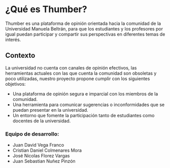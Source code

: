 # ¿Qué es Thumber?
Thumber es una plataforma de opinión orientada hacia la comunidad de la Universidad Manuela Beltrán, para que los estudiantes y los profesores por igual puedan participar y compartir sus perspectivas en diferentes temas de interés.

## Contexto
La universidad no cuenta con canales de opinión efectivos, las herramientas actuales con las que cuenta la comunidad son obsoletas y poco utilizadas, nuestro proyecto propone cumplir con los siguientes objetivos:
- Una plataforma de opinión segura e imparcial con los miembros de la comunidad.
- Una herramienta para comunicar sugerencias o inconformidades que se puedan presentar en la universidad.
- Un entorno que fomente la participación tanto de estudiantes como docentes de la universidad.

### Equipo de desarrollo: 
- Juan David Vega Franco
- Cristian Daniel Colmenares Mora
- José Nicolas Florez Vargas
- Juan Sebastian Nuñez Pinzón

<!--stackedit_data:
eyJoaXN0b3J5IjpbMjA3Mjc3MTkwOV19
-->
